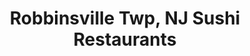 ---
layout: city
title: Robbinsville Twp, NJ Sushi Restaurants
permalink: /new-jersey/robbinsville-twp/
stateAbbr: NJ
stateName: New Jersey
cityName: Robbinsville Twp

---